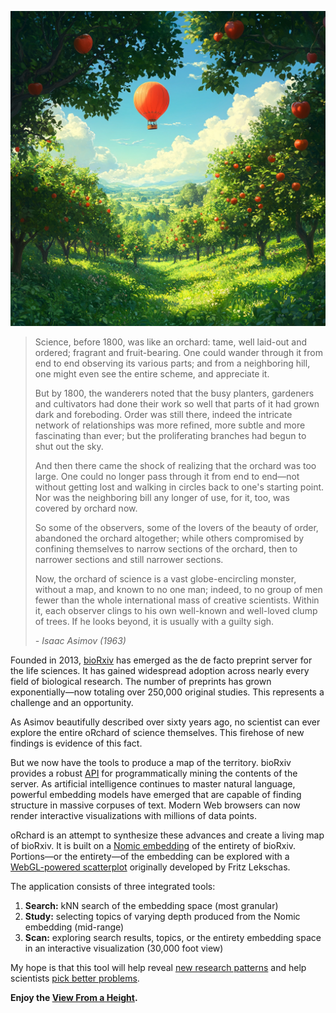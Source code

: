 ![Orchard Logo](public/orchard-image.png)

> Science, before 1800, was like an orchard: tame, well laid-out and ordered; fragrant and fruit-bearing. One could wander through it from end to end observing its various parts; and from a neighboring hill, one might even see the entire scheme, and appreciate it.
>
> But by 1800, the wanderers noted that the busy planters, gardeners and cultivators had done their work so well that parts of it had grown dark and foreboding. Order was still there, indeed the intricate network of relationships was more refined, more subtle and more fascinating than ever; but the proliferating branches had begun to shut out the sky.
>
> And then there came the shock of realizing that the orchard was too large. One could no longer pass through it from end to end—not without getting lost and walking in circles back to one's starting point. Nor was the neighboring bill any longer of use, for it, too, was covered by orchard now.
>
> So some of the observers, some of the lovers of the beauty of order, abandoned the orchard altogether; while others compromised by confining themselves to narrow sections of the orchard, then to narrower sections and still narrower sections.
>
> Now, the orchard of science is a vast globe-encircling monster, without a map, and known to no one man; indeed, to no group of men fewer than the whole international mass of creative scientists. Within it, each observer clings to his own well-known and well-loved clump of trees. If he looks beyond, it is usually with a guilty sigh.
>
> _- Isaac Asimov (1963)_

Founded in 2013, [bioRxiv](https://www.biorxiv.org) has emerged as the de facto preprint server for the life sciences. It has gained widespread adoption across nearly every field of biological research. The number of preprints has grown exponentially—now totaling over 250,000 original studies. This represents a challenge and an opportunity.

As Asimov beautifully described over sixty years ago, no scientist can ever explore the entire oRchard of science themselves. This firehose of new findings is evidence of this fact.

But we now have the tools to produce a map of the territory. bioRxiv provides a robust [API](https://api.biorxiv.org/) for programmatically mining the contents of the server. As artificial intelligence continues to master natural language, powerful embedding models have emerged that are capable of finding structure in massive corpuses of text. Modern Web browsers can now render interactive visualizations with millions of data points.

oRchard is an attempt to synthesize these advances and create a living map of bioRxiv. It is built on a [Nomic embedding](https://arxiv.org/abs/2402.01613) of the entirety of bioRxiv. Portions—or the entirety—of the embedding can be explored with a [WebGL-powered scatterplot](https://github.com/flekschas/regl-scatterplot) originally developed by Fritz Lekschas.

The application consists of three integrated tools:

1. **Search:** kNN search of the embedding space (most granular)
2. **Study:** selecting topics of varying depth produced from the Nomic embedding (mid-range)
3. **Scan:** exploring search results, topics, or the entirety embedding space in an interactive visualization (30,000 foot view)

My hope is that this tool will help reveal [new research patterns](https://doi.org/10.1016/j.patter.2024.100968) and help scientists [pick better problems](https://doi.org/10.1016/j.cell.2024.03.012).

**Enjoy the [View From a Height](https://en.wikipedia.org/wiki/View_from_a_Height).**
